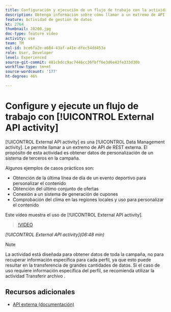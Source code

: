 ```yaml
---
title: Configuración y ejecución de un flujo de trabajo con la actividad de API externa
description: Obtenga información sobre cómo llamar a un extremo de API de REST externa para extraer datos de personalización de un sistema de terceros a la campaña.
feature: Actividad de gestión de datos
kt: 2764
thumbnail: 28200.jpg
doc-type: feature video
activity: use
team: TM
exl-id: bce6fa2e-a684-43af-a41e-dfec54dd453a
role: User, Developer
level: Experienced
source-git-commit: 481cbdcc9ac7446cc36fbff6e3d6e43fe333d30b
workflow-type: tm+mt
source-wordcount: '177'
ht-degree: 46%

---
```


# Configure y ejecute un flujo de trabajo con [!UICONTROL External API activity]

[!UICONTROL External API activity] es una [!UICONTROL Data Management activity]. Le permite llamar a un extremo de API de REST externa. El propósito de esta actividad es obtener datos de personalización de un sistema de terceros en la campaña.

Algunos ejemplos de casos prácticos son:

* Obtención de la última línea de día de un evento deportivo para personalizar el contenido
* Obtención del último conjunto de ofertas
* Conexión a un sistema de generación de cupones
* Comprobación del clima en las regiones locales y uso para personalizar el contenido

Este vídeo muestra el uso de [!UICONTROL External API activity].

>[!VIDEO](https://video.tv.adobe.com/v/28200/?quality=12)

*[!UICONTROL External API activity](06:48 min)*

>[!NOTE]
>
>La actividad está diseñada para obtener datos de toda la campaña, no para recuperar información específica para cada perfil, ya que esto puede resultar en la transferencia de grandes cantidades de datos. Si el caso de uso requiere información específica del perfil, se recomienda utilizar la actividad Transferir archivo .

## Recursos adicionales

* [API externa (documentación)](https://experienceleague.adobe.com/docs/campaign-standard/using/managing-processes-and-data/data-management-activities/external-api.html?lang=en)
